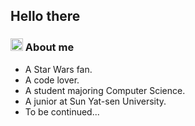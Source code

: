 ## Hello there <img src="https://emojis.slackmojis.com/emojis/images/1512575375/3252/kenobi.png?1512575375" width=15px>

### <img src="https://emojis.slackmojis.com/emojis/images/1607648838/11683/ahsoka.png?1607648838" width=20px> About me

- A Star Wars fan.
- A code lover.
- A student majoring Computer Science.
- A junior at Sun Yat-sen University.
- To be continued...

